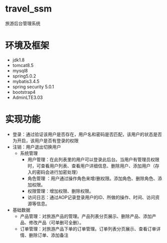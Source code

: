 # travel_ssm
旅游后台管理系统

# 环境及框架
- jdk1.8
- tomcat8.5
- mysql8
- spring5.0.2
- mybatis3.4.5
- spring security 5.0.1
- bootstrap4
- AdminLTE3.03

# 实现功能
- 登录：通过验证该用户是否存在，用户名和密码是否匹配，该用户的状态是否为开启，该用户是否有登录的权限
- 注销：用户退出切换用户
  - 系统管理
    - 用户管理：在此列表里的用户可以登录此后台。当用户有管理员权限时，可查看用户列表、查看用户详细信息、删除用户、添加用户（存入的密码会进行加密处理）
    - 角色管理  ：用户通过操作角色来增/删权限。添加角色、删除角色、添加权限。
    - 权限管理：增加权限、删除权限。
    - 访问日志：通过AOP记录登录用户的ID、所做的操作、时间、访问资源等信息。
- 基础数据
    - 产品管理：对旅游产品的管理。产品列表分页展示、删除产品、添加产品、修改产品（可单删可全删）。
    - 订单管理：对旅游产品下单的订单管理。订单列表分页展示、查看订单详情、删除订单、添加备注
